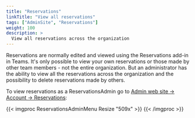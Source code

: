```yaml
---
title: "Reservations"
linkTitle: "View all reservations"
tags: ["AdminSite", "Reservations"]
weight: 100
description: >
  View all reservations across the organization 
---
```



Reservations are normally edited and viewed using the Reservations add-in in Teams. It's only possible to view your own reservations or those made by other team members - not the entire organization. But an administrator has the ability to view all the reservations across the organization and the possibility to delete reservations made by others. 

To view reservations as a ReservationsAdmin go to [Admin web site -> Account -> Reservations](https://www.meetingroommap.net/reservations):

{{< imgproc ReservationsAdminMenu Resize "509x" >}}
{{< /imgproc >}}